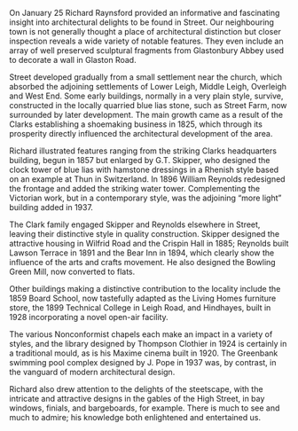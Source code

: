On January 25 Richard Raynsford provided an informative and fascinating
insight into architectural delights to be found in Street. Our
neighbouring town is not generally thought a place of architectural
distinction but closer inspection reveals a wide variety of notable
features. They even include an array of well preserved sculptural
fragments from Glastonbury Abbey used to decorate a wall in Glaston
Road.

Street developed gradually from a small settlement near the church,
which absorbed the adjoining settlements of Lower Leigh, Middle Leigh,
Overleigh and West End. Some early buildings, normally in a very plain
style, survive, constructed in the locally quarried blue lias stone,
such as Street Farm, now surrounded by later development. The main
growth came as a result of the Clarks establishing a shoemaking business
in 1825, which through its prosperity directly influenced the
architectural development of the area.

Richard illustrated features ranging from the striking Clarks
headquarters building, begun in 1857 but enlarged by G.T. Skipper, who
designed the clock tower of blue lias with hamstone dressings in a
Rhenish style based on an example at Thun in Switzerland. In 1896
William Reynolds redesigned the frontage and added the striking water
tower. Complementing the Victorian work, but in a contemporary style,
was the adjoining “more light” building added in 1937.

The Clark family engaged Skipper and Reynolds elsewhere in Street,
leaving their distinctive style in quality construction. Skipper
designed the attractive housing in Wilfrid Road and the Crispin Hall in
1885; Reynolds built Lawson Terrace in 1891 and the Bear Inn in 1894,
which clearly show the influence of the arts and crafts movement. He
also designed the Bowling Green Mill, now converted to flats.

Other buildings making a distinctive contribution to the locality
include the 1859 Board School, now tastefully adapted as the Living
Homes furniture store, the 1899 Technical College in Leigh Road, and
Hindhayes, built in 1928 incorporating a novel open-air facility.

The various Nonconformist chapels each make an impact in a variety of
styles, and the library designed by Thompson Clothier in 1924 is
certainly in a traditional mould, as is his Maxime cinema built in 1920.
The Greenbank swimming pool complex designed by J. Pope in 1937 was, by
contrast, in the vanguard of modern architectural design.

Richard also drew attention to the delights of the steetscape, with the
intricate and attractive designs in the gables of the High Street, in
bay windows, finials, and bargeboards, for example. There is much to see
and much to admire; his knowledge both enlightened and entertained us.
